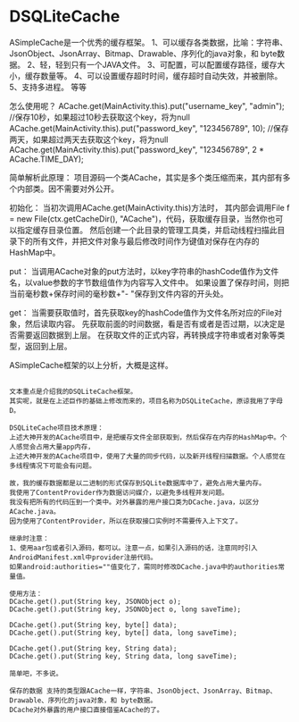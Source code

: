 # DSQLiteCache
ASimpleCache是一个优秀的缓存框架。
1、可以缓存各类数据，比喻：字符串、JsonObject、JsonArray、Bitmap、Drawable、序列化的java对象，和 byte数据。
2、轻，轻到只有一个JAVA文件。
3、可配置，可以配置缓存路径，缓存大小，缓存数量等。
4、可以设置缓存超时时间，缓存超时自动失效，并被删除。
5、支持多进程。
等等

怎么使用呢？
ACache.get(MainActivity.this).put("username_key", "admin");
//保存10秒，如果超过10秒去获取这个key，将为null
ACache.get(MainActivity.this).put("password_key", "123456789", 10);
//保存两天，如果超过两天去获取这个key，将为null
ACache.get(MainActivity.this).put("password_key", "123456789", 2 * ACache.TIME_DAY);

简单解析此原理：
项目源码一个类ACache，其实是多个类压缩而来，其内部有多个内部类。因不需要对外公开。

初始化：
当初次调用ACache.get(MainActivity.this)方法时，
其内部会调用File f = new File(ctx.getCacheDir(), "ACache")，代码，获取缓存目录，当然你也可以指定缓存目录位置。
然后创建一个此目录的管理工具类，并启动线程扫描此目录下的所有文件，并把文件对象与最后修改时间作为键值对保存在内存的HashMap中。

put：
当调用ACache对象的put方法时，以key字符串的hashCode值作为文件名，以value参数的字节数组值作为内容写入文件中。
如果设置了保存时间，则把当前毫秒数+保存时间的毫秒数+"- "保存到文件内容的开头处。

get：
当需要获取值时，首先获取key的hashCode值作为文件名所对应的File对象，然后读取内容。
先获取前面的时间数据，看是否有或者是否过期，以决定是否需要返回数据到上层。
在获取文件的正式内容，再转换成字符串或者对象等类型，返回到上层。


ASimpleCache框架的以上分析，大概是这样。
~~~~~~~~~~~~~~~~~~~~~~~~~~~~~~~~~~~~~~~~~~~~~~~~~~~~~~~~~~~~~

文本重点是介绍我的DSQLiteCache框架。
其实呢，就是在上述巨作的基础上修改而来的，项目名称为DSQLiteCache，原谅我用了字母D。

DSQLiteCache项目技术原理：
上述大神开发的ACache项目中，是把缓存文件全部获取到，然后保存在内存的HashMap中。个人感觉会占用大量app内存，
上述大神开发的ACache项目中，使用了大量的同步代码，以及新开线程扫描数据。个人感觉在多线程情况下可能会有问题。

故，我的缓存数据都是以二进制的形式保存到SQLite数据库中了，避免占用大量内存。
我使用了ContentProvider作为数据访问媒介，以避免多线程并发问题。
我没有把所有的代码压到一个类中。对外暴露的用户接口类为DCache.java，以区分ACache.java。
因为使用了ContentProvider，所以在获取接口实例时不需要传入上下文了。

继承时注意：
1、使用aar包或者引入源码，都可以。注意一点，如果引入源码的话，注意同时引入AndroidManifest.xml中provider注册代码。
如果android:authorities=""值变化了，需同时修改DCache.java中的authorities常量值。

使用方法：
DCache.get().put(String key, JSONObject o);
DCache.get().put(String key, JSONObject o, long saveTime);

DCache.get().put(String key, byte[] data);
DCache.get().put(String key, byte[] data, long saveTime);

DCache.get().put(String key, String data);
DCache.get().put(String key, String data, long saveTime);

简单吧，不多说。

保存的数据 支持的类型跟ACache一样，字符串、JsonObject、JsonArray、Bitmap、Drawable、序列化的java对象，和 byte数据。
DCache对外暴露的用户接口直接借鉴ACache的了。
